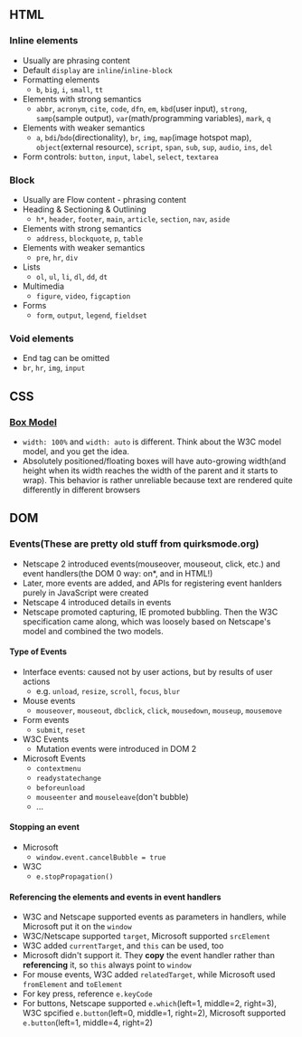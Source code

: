 ## HTML

### Inline elements

* Usually are phrasing content
* Default `display` are `inline`/`inline-block`
* Formatting elements
    * `b`, `big`, `i`, `small`, `tt`
* Elements with strong semantics
    * `abbr`, `acronym`, `cite`, `code`, `dfn`, `em`, `kbd`(user input), `strong`, `samp`(sample output), `var`(math/programming variables), `mark`, `q`
* Elements with weaker semantics
    * `a`, `bdi`/`bdo`(directionality), `br`, `img`, `map`(image hotspot map), `object`(external resource),  `script`, `span`, `sub`, `sup`, `audio`, `ins`, `del`
* Form controls: `button`, `input`, `label`, `select`, `textarea`

### Block

* Usually are Flow content - phrasing content
* Heading & Sectioning & Outlining
    * `h*`, `header`, `footer`, `main`, `article`, `section`, `nav`, `aside`
* Elements with strong semantics
    * `address`, `blockquote`, `p`, `table`
* Elements with weaker semantics
    * `pre`, `hr`, `div`
* Lists
    * `ol`, `ul`, `li`,  `dl`, `dd`, `dt`
* Multimedia
    * `figure`, `video`, `figcaption`
* Forms
    * `form`, `output`, `legend`, `fieldset`

### Void elements

* End tag can be omitted
* `br`, `hr`, `img`, `input`


## CSS

### [Box Model](https://css-tricks.com/the-css-box-model/)

* `width: 100%` and `width: auto` is different. Think about the W3C model model, and you get the idea.
* Absolutely positioned/floating boxes will have auto-growing width(and height when its width reaches the width of the parent and it starts to wrap). This behavior is rather unreliable because text are rendered quite differently in different browsers

## DOM

### Events(These are pretty old stuff from quirksmode.org)

* Netscape 2 introduced events(mouseover, mouseout, click, etc.) and event handlers(the DOM 0 way: on*, and in HTML!)
* Later, more events are added, and APIs for registering event hanlders purely in JavaScript were created
* Netscape 4 introduced details in events
* Netscape promoted capturing, IE promoted bubbling. Then the W3C specification came along, which was loosely based on Netscape's model and combined the two models.

#### Type of Events

* Interface events: caused not by user actions, but by results of user actions
    * e.g. `unload`, `resize`, `scroll`, `focus`, `blur`
* Mouse events
    * `mouseover`, `mouseout`, `dbclick`, `click`, `mousedown`, `mouseup`, `mousemove`
* Form events
    * `submit`, `reset`
* W3C Events
    * Mutation events were introduced in DOM 2
* Microsoft Events
    * `contextmenu`
    * `readystatechange`
    * `beforeunload`
    * `mouseenter` and `mouseleave`(don't bubble)
    * ...

#### Stopping an event

* Microsoft
    * `window.event.cancelBubble = true`
* W3C
    * `e.stopPropagation()`

#### Referencing the elements and events in event handlers

* W3C and Netscape supported events as parameters in handlers, while Microsoft put it on the `window`
* W3C/Netscape supported `target`, Microsoft supported `srcElement`
* W3C added `currentTarget`, and `this` can be used, too
* Microsoft didn't support it. They **copy** the event handler rather than **referencing** it, so `this` always point to `window`
* For mouse events, W3C added `relatedTarget`, while Microsoft used `fromElement` and `toElement`
* For key press, reference `e.keyCode`
* For buttons, Netscape supported `e.which`(left=1, middle=2, right=3), W3C spcified `e.button`(left=0, middle=1, right=2), Microsoft supported `e.button`(left=1, middle=4, right=2)
